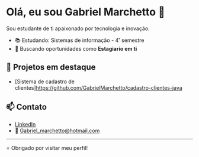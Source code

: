 # Olá, eu sou Gabriel Marchetto 👋

Sou estudante de ti apaixonado por tecnologia e inovação.

- 📚 Estudando: Sistemas de informação - 4˚ semestre
- 🎯 Buscando oportunidades como **Estagiario em ti**

## 🚀 Projetos em destaque
- [Sistema de cadastro de clientes]https://github.com/GabrielMarchetto/cadastro-clientes-java
  


## 📫 Contato

- [LinkedIn](https://linkedin.com/in/gabrielmm1)
- 📧 Gabriel_marchetto@hotmail.com

---

⭐ Obrigado por visitar meu perfil!
